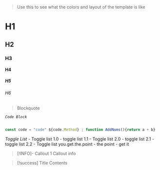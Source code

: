 > Use this to see what the colors and layout of the template is like


# H1

## H2

### H3

#### H4

##### H5

###### H6

> Blockquote

_`Code Block`_

```javascript

const code = "code" ${code.Method} ; function AddNums(){return a + b}

```

_Toggle List_
	- Toggle list 1.0
		- toggle list 1.1
	- Toggle list 2.0
		- toggle list 2.1
		- toggle list 2.2
	- Toggle list you.get.the.point
		- the point
		- get it


> [!INFO]- Callout 1
> Callout info 


> [!success] Title
> Contents

